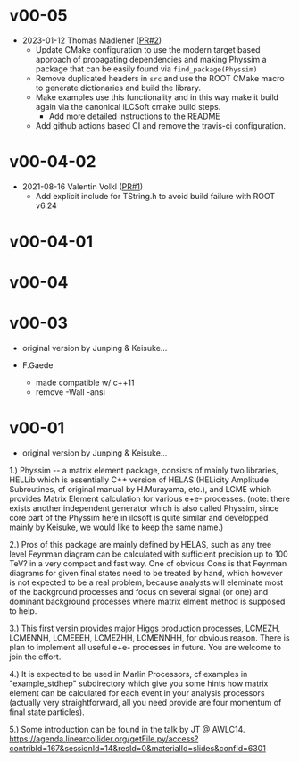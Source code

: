 # v00-05

* 2023-01-12 Thomas Madlener ([PR#2](https://github.com/iLCSoft/Physsim/pull/2))
  - Update CMake configuration to use the modern target based approach of propagating dependencies and making Physsim a package that can be easily found via `find_package(Physsim)`
  - Remove duplicated headers in `src` and use the ROOT CMake macro to generate dictionaries and build the library.
  - Make examples use this functionality and in this way make it build again via the canonical iLCSoft cmake build steps.
    - Add more detailed instructions to the README
  - Add github actions based CI and remove the travis-ci configuration.

# v00-04-02

* 2021-08-16 Valentin Volkl ([PR#1](https://github.com/iLCSoft/Physsim/pull/1))
  - Add explicit include for TString.h to avoid build failure with ROOT v6.24

# v00-04-01

# v00-04

# v00-03
- original version by Junping & Keisuke...

- F.Gaede
  - made compatible w/ c++11	
  - remove -Wall -ansi


# v00-01
- original version by Junping & Keisuke...

1.) Physsim -- a matrix element package, consists of mainly two libraries, HELLib which is essentially C++ version of HELAS (HELicity Amplitude Subroutines, cf original manual by H.Murayama, etc.), and LCME which provides Matrix Element calculation for various e+e- processes. (note: there exists another independent generator which is also called Physsim, since core part of the Physsim here in ilcsoft is quite similar and developped mainly by Keisuke, we would like to keep the same name.)

2.) Pros of this package are mainly defined by HELAS, such as any tree level Feynman diagram can be calculated with sufficient precision up to 100 TeV? in a very compact and fast way. One of obvious Cons is that Feynman diagrams for given final states need to be treated by hand, which however is not expected to be a real problem, because analysts will eleminate most of the background processes and focus on several signal (or one) and dominant background processes where matrix elment method is supposed to help.

3.) This first versin provides major Higgs production processes, LCMEZH, LCMENNH, LCMEEEH, LCMEZHH, LCMENNHH, for obvious reason. There is plan to implement all useful e+e- processes in future. You are welcome to join the effort.

4.) It is expected to be used in Marlin Processors, cf examples in "example_stdhep" subdirectory which give you some hints how matrix element can be calculated for each event in your analysis processors (actually very straightforward, all you need provide are four momentum of final state particles).

5.) Some introduction can be found in the talk by JT @ AWLC14.
https://agenda.linearcollider.org/getFile.py/access?contribId=167&sessionId=14&resId=0&materialId=slides&confId=6301
